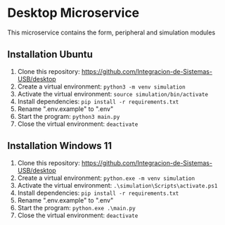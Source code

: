 # Desktop Microservice

This microservice contains the form, peripheral and simulation modules

## Installation Ubuntu

1. Clone this repository: https://github.com/Integracion-de-Sistemas-USB/desktop
2. Create a virtual environment: `python3 -m venv simulation`
3. Activate the virtual environment: `source simulation/bin/activate`
4. Install dependencies: `pip install -r requirements.txt`
5. Rename ".env.example" to ".env"
5. Start the program: `python3 main.py`
6. Close the virtual environment: `deactivate`

## Installation Windows 11

1. Clone this repository: https://github.com/Integracion-de-Sistemas-USB/desktop
2. Create a virtual environment: `python.exe -m venv simulation`
3. Activate the virtual environment: `.\simulation\Scripts\activate.ps1`
4. Install dependencies: `pip install -r requirements.txt`
5. Rename ".env.example" to ".env"
5. Start the program: `python.exe .\main.py`
6. Close the virtual environment: `deactivate`
